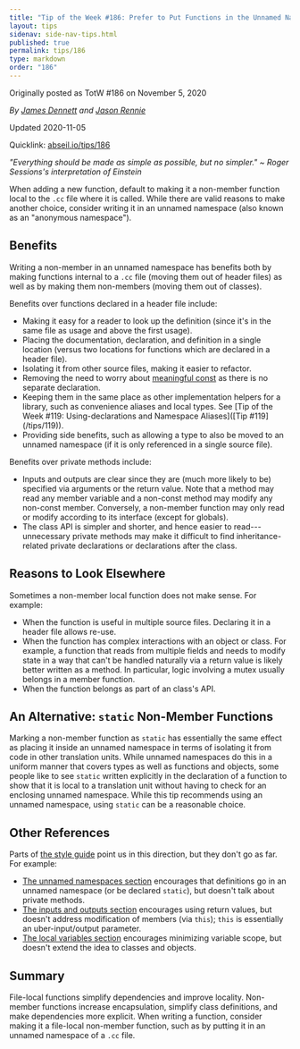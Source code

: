```yaml
---
title: "Tip of the Week #186: Prefer to Put Functions in the Unnamed Namespace"
layout: tips
sidenav: side-nav-tips.html
published: true
permalink: tips/186
type: markdown
order: "186"
---
```


Originally posted as TotW #186 on November 5, 2020

*By [James Dennett](mailto:jdennett@google.com) and [Jason Rennie](mailto:jrennie@google.com)*

Updated 2020-11-05

Quicklink: [abseil.io/tips/186](https://abseil.io/tips/186)


*"Everything should be made as simple as possible, but no simpler." ~ Roger
Sessions's interpretation of Einstein*

When adding a new function, default to making it a non-member function local to
the `.cc` file where it is called. While there are valid reasons to make another
choice, consider writing it in an unnamed namespace (also known as an "anonymous
namespace").

## Benefits

Writing a non-member in an unnamed namespace has benefits both by making
functions internal to a `.cc` file (moving them out of header files) as well as
by making them non-members (moving them out of classes).

Benefits over functions declared in a header file include:

*   Making it easy for a reader to look up the definition (since it's in the
    same file as usage and above the first usage).
*   Placing the documentation, declaration, and definition in a single location
    (versus two locations for functions which are declared in a header file).
*   Isolating it from other source files, making it easier to refactor.
*   Removing the need to worry about [meaningful const](/tips/109) as there is
    no separate declaration.
*   Keeping them in the same place as other implementation helpers for a
    library, such as convenience aliases and local types. See
    [Tip of the Week #119: Using-declarations and Namespace Aliases]([Tip #119]\(/tips/119\)).
*   Providing side benefits, such as allowing a type to also be moved to an
    unnamed namespace (if it is only referenced in a single source file).

Benefits over private methods include:

*   Inputs and outputs are clear since they are (much more likely to be)
    specified via arguments or the return value. Note that a method may read any
    member variable and a non-const method may modify any non-const member.
    Conversely, a non-member function may only read or modify according to its
    interface (except for globals).
*   The class API is simpler and shorter, and hence easier to read---unnecessary
    private methods may make it difficult to find inheritance-related private
    declarations or declarations after the class.

## Reasons to Look Elsewhere

Sometimes a non-member local function does not make sense. For example:

*   When the function is useful in multiple source files. Declaring it in a
    header file allows re-use.
*   When the function has complex interactions with an object or class. For
    example, a function that reads from multiple fields and needs to modify
    state in a way that can't be handled naturally via a return value is likely
    better written as a method. In particular, logic involving a mutex usually
    belongs in a member function.
*   When the function belongs as part of an class's API.

## An Alternative: <code>static</code> Non-Member Functions

Marking a non-member function as `static` has essentially the same effect as
placing it inside an unnamed namespace in terms of isolating it from code in
other translation units. While unnamed namespaces do this in a uniform manner
that covers types as well as functions and objects, some people like to see
`static` written explicitly in the declaration of a function to show that it is
local to a translation unit without having to check for an enclosing unnamed
namespace. While this tip recommends using an unnamed namespace, using `static`
can be a reasonable choice.

## Other References

Parts of [the style guide](https://google.github.io/styleguide/cppguide.html)
point us in this direction, but they don't go as far. For example:

*   [The unnamed namespaces section](https://google.github.io/styleguide/cppguide.html#Unnamed_Namespaces_and_Static_Variables)
    encourages that definitions go in an unnamed namespace (or be declared
    `static`), but doesn't talk about private methods.
*   [The inputs and outputs section](https://google.github.io/styleguide/cppguide.html#Inputs_and_Outputs)
    encourages using return values, but doesn't address modification of members
    (via `this`); `this` is essentially an uber-input/output parameter.
*   [The local variables section](https://google.github.io/styleguide/cppguide.html#Local_Variables)
    encourages minimizing variable scope, but doesn't extend the idea to classes
    and objects.

## Summary

File-local functions simplify dependencies and improve locality. Non-member
functions increase encapsulation, simplify class definitions, and make
dependencies more explicit. When writing a function, consider making it a
file-local non-member function, such as by putting it in an unnamed namespace of
a `.cc` file.
